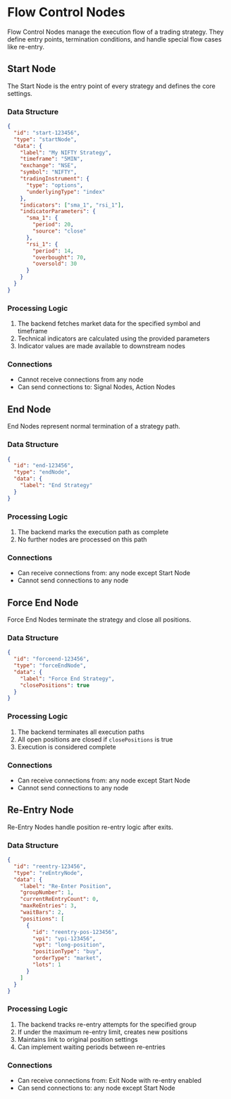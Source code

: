 
# Flow Control Nodes

Flow Control Nodes manage the execution flow of a trading strategy. They define entry points, termination conditions, and handle special flow cases like re-entry.

## Start Node

The Start Node is the entry point of every strategy and defines the core settings.

### Data Structure
```json
{
  "id": "start-123456",
  "type": "startNode",
  "data": {
    "label": "My NIFTY Strategy",
    "timeframe": "5MIN",
    "exchange": "NSE",
    "symbol": "NIFTY",
    "tradingInstrument": {
      "type": "options",
      "underlyingType": "index"
    },
    "indicators": ["sma_1", "rsi_1"],
    "indicatorParameters": {
      "sma_1": {
        "period": 20,
        "source": "close"
      },
      "rsi_1": {
        "period": 14,
        "overbought": 70,
        "oversold": 30
      }
    }
  }
}
```

### Processing Logic
1. The backend fetches market data for the specified symbol and timeframe
2. Technical indicators are calculated using the provided parameters
3. Indicator values are made available to downstream nodes

### Connections
- Cannot receive connections from any node
- Can send connections to: Signal Nodes, Action Nodes

## End Node

End Nodes represent normal termination of a strategy path.

### Data Structure
```json
{
  "id": "end-123456",
  "type": "endNode",
  "data": {
    "label": "End Strategy"
  }
}
```

### Processing Logic
1. The backend marks the execution path as complete
2. No further nodes are processed on this path

### Connections
- Can receive connections from: any node except Start Node
- Cannot send connections to any node

## Force End Node

Force End Nodes terminate the strategy and close all positions.

### Data Structure
```json
{
  "id": "forceend-123456",
  "type": "forceEndNode",
  "data": {
    "label": "Force End Strategy",
    "closePositions": true
  }
}
```

### Processing Logic
1. The backend terminates all execution paths
2. All open positions are closed if `closePositions` is true
3. Execution is considered complete

### Connections
- Can receive connections from: any node except Start Node
- Cannot send connections to any node

## Re-Entry Node

Re-Entry Nodes handle position re-entry logic after exits.

### Data Structure
```json
{
  "id": "reentry-123456",
  "type": "reEntryNode",
  "data": {
    "label": "Re-Enter Position",
    "groupNumber": 1,
    "currentReEntryCount": 0,
    "maxReEntries": 3,
    "waitBars": 2,
    "positions": [
      {
        "id": "reentry-pos-123456",
        "vpi": "vpi-123456",
        "vpt": "long-position",
        "positionType": "buy",
        "orderType": "market",
        "lots": 1
      }
    ]
  }
}
```

### Processing Logic
1. The backend tracks re-entry attempts for the specified group
2. If under the maximum re-entry limit, creates new positions
3. Maintains link to original position settings
4. Can implement waiting periods between re-entries

### Connections
- Can receive connections from: Exit Node with re-entry enabled
- Can send connections to: any node except Start Node

